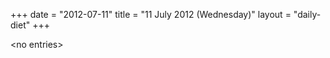+++
date = "2012-07-11"
title = "11 July 2012 (Wednesday)"
layout = "daily-diet"
+++


\<no entries\>

